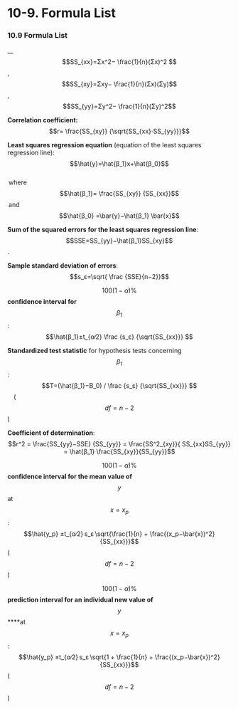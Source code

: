 # 10-9. Formula List

### 10.9 Formula List

  __$$SS_{xx}=Σx^2− \frac{1}{n}(Σx)^2 $$ ,    $$SS_{xy}=Σxy− \frac{1}{n}(Σx)(Σy)$$ ,   $$SS_{yy}=Σy^2− \frac{1}{n}(Σy)^2$$ 

**Correlation coefficient:**  
                                              $$r= \frac{SS_{xy}} {\sqrt{SS_{xx}⋅SS_{yy}}}$$

**Least squares regression equation** \(equation of the least squares regression line\):  
                                              $$\hat{y}=\hat{β_1}x+\hat{β_0}$$   
                      where $$\hat{β_1}= \frac{SS_{xy}} {SS_{xx}}$$  and $$\hat{β_0} =\bar{y}−\hat{β_1} \bar{x}$$ 

**Sum of the squared errors for the least squares regression line**:   
                                            $$SSE=SS_{yy}−\hat{β_1}SS_{xy}$$.

**Sample standard deviation of errors**:   
                                                    $$s_ε=\sqrt{ \frac {SSE}{n−2}}$$ 

$$100(1−α)\%$$ **confidence interval for** $$β_1$$ :  
                                                  $$\hat{β_1}±t_{α∕2}  \frac  {s_ε} {\sqrt{SS_{xx}}} $$

**Standardized test statistic** for hypothesis tests concerning $$β_1$$:  
                                         $$T=(\hat{β_1}−B_0) / \frac {s_ε}  {\sqrt{SS_{xx}}} $$ \( $$df=n−2$$ \)

**Coefficient of determination**:   
                                         $$r^2 = \frac{SS_{yy}−SSE} {SS_{yy}} = \frac{SS^2_{xy}}{ SS_{xx}SS_{yy}} = \hat{β_1} \frac{SS_{xy}}{SS_{yy}}$$

$$100(1−α)\%$$ **confidence interval for the mean value of** $$y$$ at $$x=x_p$$ :   
                               $$\hat{y_p} ±t_{α∕2} s_ε \sqrt{\frac{1}{n} + \frac{(x_p−\bar{x})^2} {SS_{xx}}}$$              \( $$df=n-2$$ \)

$$100(1−α)\%$$ **prediction interval for an individual new value of** $$y$$ ****at $$x=x_p$$:  
                              $$\hat{y_p} ±t_{α∕2} s_ε \sqrt{1 + \frac{1}{n} + \frac{(x_p−\bar{x})^2} {SS_{xx}}}$$              \( $$df=n-2$$ \)  


